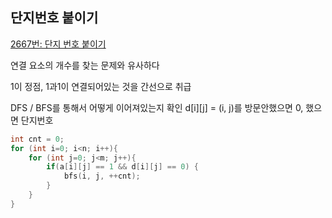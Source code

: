 ## 단지번호 붙이기

[2667번: 단지 번호 붙이기](https://www.acmicpc.net/problem/2667)

연결 요소의 개수를 찾는 문제와 유사하다

1이 정점, 1과1이 연결되어있는 것을 간선으로 취급

DFS / BFS를 통해서 어떻게 이어져있는지 확인
d[i][j] = (i, j)를 방문안했으면 0, 했으면 단지번호

```c++
int cnt = 0;
for (int i=0; i<n; i++){
	for (int j=0; j<m; j++){
		if(a[i][j] == 1 && d[i][j] == 0) {
			bfs(i, j, ++cnt);
		}
	}
}
```
<!--stackedit_data:
eyJoaXN0b3J5IjpbODcxMjcwODI0XX0=
-->